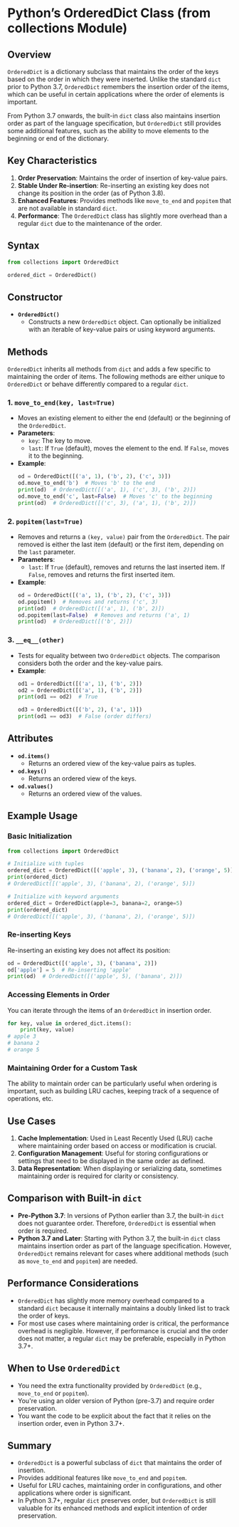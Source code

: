 
# Python’s OrderedDict Class (from collections Module)

## Overview
`OrderedDict` is a dictionary subclass that maintains the order of the keys based on the order in which they were inserted. Unlike the standard `dict` prior to Python 3.7, `OrderedDict` remembers the insertion order of the items, which can be useful in certain applications where the order of elements is important.

From Python 3.7 onwards, the built-in `dict` class also maintains insertion order as part of the language specification, but `OrderedDict` still provides some additional features, such as the ability to move elements to the beginning or end of the dictionary.

## Key Characteristics
1. **Order Preservation**: Maintains the order of insertion of key-value pairs.
2. **Stable Under Re-insertion**: Re-inserting an existing key does not change its position in the order (as of Python 3.8).
3. **Enhanced Features**: Provides methods like `move_to_end` and `popitem` that are not available in standard `dict`.
4. **Performance**: The `OrderedDict` class has slightly more overhead than a regular `dict` due to the maintenance of the order.

## Syntax
```python
from collections import OrderedDict

ordered_dict = OrderedDict()
```

## Constructor
- **`OrderedDict()`**
  - Constructs a new `OrderedDict` object. Can optionally be initialized with an iterable of key-value pairs or using keyword arguments.

## Methods
`OrderedDict` inherits all methods from `dict` and adds a few specific to maintaining the order of items. The following methods are either unique to `OrderedDict` or behave differently compared to a regular `dict`.

### 1. `move_to_end(key, last=True)`
   - Moves an existing element to either the end (default) or the beginning of the `OrderedDict`.
   - **Parameters**:
     - `key`: The key to move.
     - `last`: If `True` (default), moves the element to the end. If `False`, moves it to the beginning.
   - **Example**:
     ```python
     od = OrderedDict([('a', 1), ('b', 2), ('c', 3)])
     od.move_to_end('b')  # Moves 'b' to the end
     print(od)  # OrderedDict([('a', 1), ('c', 3), ('b', 2)])
     od.move_to_end('c', last=False)  # Moves 'c' to the beginning
     print(od)  # OrderedDict([('c', 3), ('a', 1), ('b', 2)])
     ```

### 2. `popitem(last=True)`
   - Removes and returns a `(key, value)` pair from the `OrderedDict`. The pair removed is either the last item (default) or the first item, depending on the `last` parameter.
   - **Parameters**:
     - `last`: If `True` (default), removes and returns the last inserted item. If `False`, removes and returns the first inserted item.
   - **Example**:
     ```python
     od = OrderedDict([('a', 1), ('b', 2), ('c', 3)])
     od.popitem()  # Removes and returns ('c', 3)
     print(od)  # OrderedDict([('a', 1), ('b', 2)])
     od.popitem(last=False)  # Removes and returns ('a', 1)
     print(od)  # OrderedDict([('b', 2)])
     ```

### 3. `__eq__(other)`
   - Tests for equality between two `OrderedDict` objects. The comparison considers both the order and the key-value pairs.
   - **Example**:
     ```python
     od1 = OrderedDict([('a', 1), ('b', 2)])
     od2 = OrderedDict([('a', 1), ('b', 2)])
     print(od1 == od2)  # True
     
     od3 = OrderedDict([('b', 2), ('a', 1)])
     print(od1 == od3)  # False (order differs)
     ```

## Attributes
- **`od.items()`**
  - Returns an ordered view of the key-value pairs as tuples.
- **`od.keys()`**
  - Returns an ordered view of the keys.
- **`od.values()`**
  - Returns an ordered view of the values.

## Example Usage

### Basic Initialization
```python
from collections import OrderedDict

# Initialize with tuples
ordered_dict = OrderedDict([('apple', 3), ('banana', 2), ('orange', 5)])
print(ordered_dict)
# OrderedDict([('apple', 3), ('banana', 2), ('orange', 5)])

# Initialize with keyword arguments
ordered_dict = OrderedDict(apple=3, banana=2, orange=5)
print(ordered_dict)
# OrderedDict([('apple', 3), ('banana', 2), ('orange', 5)])
```

### Re-inserting Keys
Re-inserting an existing key does not affect its position:
```python
od = OrderedDict([('apple', 3), ('banana', 2)])
od['apple'] = 5  # Re-inserting 'apple'
print(od)  # OrderedDict([('apple', 5), ('banana', 2)])
```

### Accessing Elements in Order
You can iterate through the items of an `OrderedDict` in insertion order.
```python
for key, value in ordered_dict.items():
    print(key, value)
# apple 3
# banana 2
# orange 5
```

### Maintaining Order for a Custom Task
The ability to maintain order can be particularly useful when ordering is important, such as building LRU caches, keeping track of a sequence of operations, etc.

## Use Cases
1. **Cache Implementation**: Used in Least Recently Used (LRU) cache where maintaining order based on access or modification is crucial.
2. **Configuration Management**: Useful for storing configurations or settings that need to be displayed in the same order as defined.
3. **Data Representation**: When displaying or serializing data, sometimes maintaining order is required for clarity or consistency.

## Comparison with Built-in `dict`
- **Pre-Python 3.7**: In versions of Python earlier than 3.7, the built-in `dict` does not guarantee order. Therefore, `OrderedDict` is essential when order is required.
- **Python 3.7 and Later**: Starting with Python 3.7, the built-in `dict` class maintains insertion order as part of the language specification. However, `OrderedDict` remains relevant for cases where additional methods (such as `move_to_end` and `popitem`) are needed.

## Performance Considerations
- `OrderedDict` has slightly more memory overhead compared to a standard `dict` because it internally maintains a doubly linked list to track the order of keys.
- For most use cases where maintaining order is critical, the performance overhead is negligible. However, if performance is crucial and the order does not matter, a regular `dict` may be preferable, especially in Python 3.7+.

## When to Use `OrderedDict`
- You need the extra functionality provided by `OrderedDict` (e.g., `move_to_end` or `popitem`).
- You're using an older version of Python (pre-3.7) and require order preservation.
- You want the code to be explicit about the fact that it relies on the insertion order, even in Python 3.7+.

## Summary
- `OrderedDict` is a powerful subclass of `dict` that maintains the order of insertion.
- Provides additional features like `move_to_end` and `popitem`.
- Useful for LRU caches, maintaining order in configurations, and other applications where order is significant.
- In Python 3.7+, regular `dict` preserves order, but `OrderedDict` is still valuable for its enhanced methods and explicit intention of order preservation.
